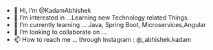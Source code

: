 - 👋 Hi, I’m @KadamAbhishek
- 👀 I’m interested in ...Learning new Technology related Things. 
- 🌱 I’m currently learning ... Java, Spring Boot, Microservices,Angular
- 💞️ I’m looking to collaborate on ...
- 📫 How to reach me ... through Instagram : @_abhishek.kadam

<!---
KadamAbhishek/KadamAbhishek is a ✨ special ✨ repository because its `README.md` (this file) appears on your GitHub profile.
You can click the Preview link to take a look at your changes.
--->

